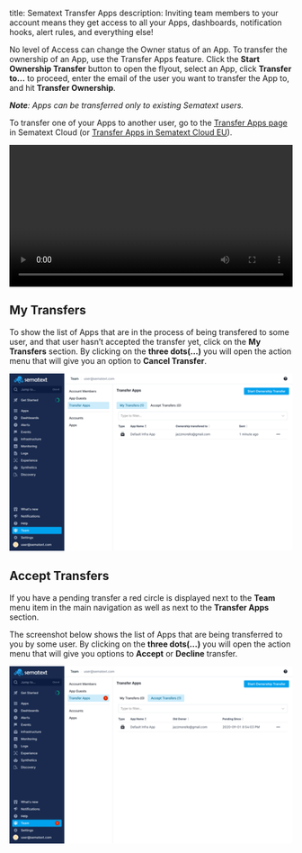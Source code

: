 title: Sematext Transfer Apps
description: Inviting team members to your account means they get access to all your Apps, dashboards, notification hooks, alert rules, and everything else!

No level of Access can change the Owner status of an App. To transfer the 
ownership of an App, use the Transfer Apps feature. Click the **Start Ownership Transfer** 
button to open the flyout, select an App, click **Transfer to...** to proceed, enter the email of the
user you want to transfer the App to, and hit **Transfer Ownership**.

*__Note__: Apps can be transferred only to existing Sematext users.*

To transfer one of your Apps to another user, go to the 
[Transfer Apps page](https://apps.sematext.com/ui/team/transfer-apps) in Sematext Cloud (or [Transfer Apps in Sematext Cloud EU](https://apps.eu.sematext.com/ui/team/transfer-apps)).

<video style="display:block; width:100%; height:auto;" controls autoplay loop>
  <source src="https://cdn.sematext.com/videos/transfer-apps.mp4" type="video/mp4" />
</video>

## My Transfers

To show the list of Apps that are in the process of being transfered to some user, and that user hasn’t accepted the transfer yet, click on the **My Transfers** section. 
By clicking on the **three dots(...)** you will open the action menu that will give you an option to **Cancel Transfer**.

![My Transfers](../images/team/my_transfers.png)

## Accept Transfers

If you have a pending transfer a red circle is displayed next to the **Team** menu item in the main navigation 
as well as next to the **Transfer Apps** section. 

The screenshot below shows the list of Apps that are being transferred to you by some user. By clicking on the **three dots(...)** you will open the action menu that will give you options to **Accept** or **Decline** transfer.

![Accept Transfers](../images/team/accept_transfers.png)

